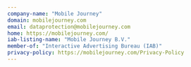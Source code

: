 ```yaml
---
company-name: "Mobile Journey"
domain: mobilejourney.com
email: dataprotection@mobilejourney.com
home: https://mobilejourney.com/
iab-listing-name: "Mobile Journey B.V."
member-of: "Interactive Advertising Bureau (IAB)"
privacy-policy: https://mobilejourney.com/Privacy-Policy
---
```




